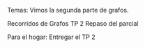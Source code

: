 Temas: 
Vimos la segunda parte de grafos.

Recorridos de Grafos
TP 2
Repaso del parcial

Para el hogar:
Entregar el TP 2
